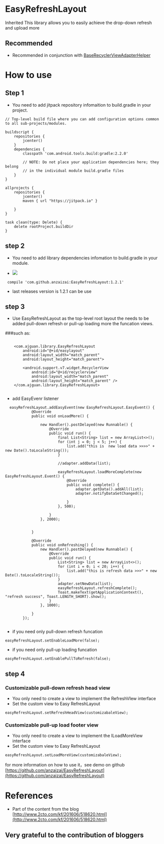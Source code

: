 # EasyRefreshLayout
Inherited This library allows you to easily achieve the drop-down refresh and upload more 

## Recommended 
* Recommended in conjunction with [BaseRecyclerViewAdapterHelper](http://www.recyclerview.org)


# How to use

## Step 1
* You need to add jitpack repository infomaition to build.gradle in your project.

``` 
// Top-level build file where you can add configuration options common to all sub-projects/modules.

buildscript {
    repositories {
        jcenter()
    }
    dependencies {
        classpath 'com.android.tools.build:gradle:2.2.0'

        // NOTE: Do not place your application dependencies here; they belong
        // in the individual module build.gradle files
    }
}

allprojects {
    repositories {
        jcenter()
        maven { url "https://jitpack.io" }

    }
}

task clean(type: Delete) {
    delete rootProject.buildDir
}

```
## step 2


* You need to add library dependencies infomation to build.gradle in your module. 

- [![](https://jitpack.io/v/anzaizai/EasyRefreshLayout.svg)](https://jitpack.io/#anzaizai/EasyRefreshLayout)

``` 
 compile 'com.github.anzaizai:EasyRefreshLayout:1.2.1'
```
* last releases version is 1.2.1 can be use

## step 3

* Use EasyRefreshLayout as the top-level root layout the needs to be added pull-down refresh or pull-up loading more the funcation views.

###such as:

```

    <com.ajguan.library.EasyRefreshLayout
        android:id="@+id/easylayout"
        android:layout_width="match_parent"
        android:layout_height="match_parent">

        <android.support.v7.widget.RecyclerView
            android:id="@+id/recyclerview"
            android:layout_width="match_parent"
            android:layout_height="match_parent" />
    </com.ajguan.library.EasyRefreshLayout>
    
```
* add EasyEvenr listener

```
  easyRefreshLayout.addEasyEvent(new EasyRefreshLayout.EasyEvent() {
            @Override
            public void onLoadMore() {

                new Handler().postDelayed(new Runnable() {
                    @Override
                    public void run() {
                        final List<String> list = new ArrayList<>();
                        for (int j = 0; j < 5; j++) {
                            list.add("this is  new load data >>>>" + new Date().toLocaleString());
                        }

                        //adapter.addData(list);

                        easyRefreshLayout.loadMoreComplete(new EasyRefreshLayout.Event() {
                            @Override
                            public void complete() {
                                adapter.getData().addAll(list);
                                adapter.notifyDataSetChanged();

                            }
                        }, 500);

                    }
                }, 2000);
                

            }

            @Override
            public void onRefreshing() {
                new Handler().postDelayed(new Runnable() {
                    @Override
                    public void run() {
                        List<String> list = new ArrayList<>();
                        for (int i = 0; i < 20; i++) {
                            list.add("this is refresh data >>>" + new Date().toLocaleString());
                        }
                        adapter.setNewData(list);
                        easyRefreshLayout.refreshComplete();
                        Toast.makeText(getApplicationContext(), "refresh success", Toast.LENGTH_SHORT).show();
                    }
                }, 1000);

            }
        });
        
```


* if you need only pull-down refresh funcation

```
easyRefreshLayout.setEnableLoadMore(false);

```

* if you need only pull-up loading funcation

```
easyRefreshLayout.setEnablePullToRefresh(false);
```
## step 4 

### Customizable pull-down refresh head view 

* You only need to create a view to implement the RefreshVIew interface
* Set the custom view to Easy RefreshLayout

```
easyRefreshLayout.setRefreshHeadView(customizabaleView);

```

### Customizable pull-up load footer view 

* You only need to create a view to implement the ILoadMoreView interface
* Set the custom view to Easy RefreshLayout

```
easyRefreshLayout.setLoadMoreView(customizabaleView);

```

for more information on how to use it，see demo on github [https://github.com/anzaizai/EasyRefreshLayout](https://github.com/anzaizai/EasyRefreshLayout)

# References

* Part of the content from the blog [http://www.2cto.com/kf/201606/518620.html](http://www.2cto.com/kf/201606/518620.html)

## Very grateful to the contribution of bloggers


